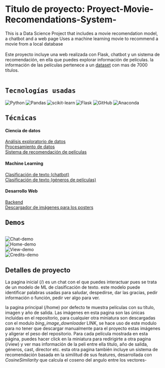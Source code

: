 <h1> Titulo de proyecto: Proyect-Movie-Recomendations-System- </h1>
This is a Data Science Project that includes a movie recomendation model, a chatbot and a web page
Uses a machine learning movie to recommend a movie from a local database <br> <br> 
Este proyecto incluye una web realizada con Flask, chatbot y un sistema de recomendación, en ella que puedes explorar información de películas. la información de las películas pertenece a un <a href="https://www.kaggle.com/datasets/shivamb/netflix-shows">dataset</a> con mas de 7000 títulos.
<br></br>

<samp>
  <h2>
    Tecnologías usadas
  </h2>
</samp>

![Python](https://img.shields.io/badge/python-3670A0?style=for-the-badge&logo=python&logoColor=ffdd54) ![Pandas](https://img.shields.io/badge/pandas-%23150458.svg?style=for-the-badge&logo=pandas&logoColor=white) ![scikit-learn](https://img.shields.io/badge/scikit--learn-%23F7931E.svg?style=for-the-badge&logo=scikit-learn&logoColor=white) ![Flask](	https://img.shields.io/badge/Flask-000000?style=for-the-badge&logo=flask&logoColor=white) ![GitHub](https://img.shields.io/badge/github-%23121011.svg?style=for-the-badge&logo=github&logoColor=white) ![Anaconda](https://img.shields.io/badge/Anaconda-%2344A833.svg?style=for-the-badge&logo=anaconda&logoColor=white)





<samp>
  <h2>
    Técnicas
  </h2>
</samp>
<h4> Ciencia de datos </h4> 
    
<a href="https://github.com/Jossellu/Proyect-Movie-Recomendations-System-/blob/main/recomendation_model/notebooks/EDA_1.ipynb">
Análisis exploratorio de datos </a> <br>   
<a href="https://github.com/Jossellu/Proyect-Movie-Recomendations-System-/blob/main/recomendation_model/notebooks/proccesing_data_2.ipynb">
Procesamiento de datos </a> <br>    
<a href="https://github.com/Jossellu/Proyect-Movie-Recomendations-System-/blob/main/recomendation_model/notebooks/generating_recom_sys_3.ipynb">
Sistema de recomendación de películas </a>    
   

<h4> Machine Learning </h4>

<a href="https://github.com/Jossellu/Proyect-Movie-Recomendations-System-/blob/main/chat/notebooks/Model1.ipynb">
Clasificación de texto (chatbot) </a> <br>  
<a href="https://github.com/Jossellu/Proyect-Movie-Recomendations-System-/blob/main/chat/notebooks/creating_statmens_for_model.ipynb">
Clasificación de texto (géneros de películas) </a> 

<h4> Desarrollo Web </h4>
<a href="https://github.com/Jossellu/Proyect-Movie-Recomendations-System-/blob/main/chat/notebooks/creating_statmens_for_model.ipynb">
Backend </a> <br>
 <a href="https://github.com/Jossellu/Proyect-Movie-Recomendations-System-/blob/main/chat/notebooks/Model1.ipynb">
Descargador de imágenes para los posters</a> <br>  


<samp>
  <h2>
    Demos
  </h2>
</samp>
<img source="Proyect-Movie-Recomendations-System-/demos/gift-chat.gif"> </img>

![Chat-demo](/Proyect-Movie-Recomendations-System-/demos/gift-chat.gif) <br>
![Home-demo](/Proyect-Movie-Recomendations-System-/demos/gift-demo-home.gif) <br>
![View-demo](/Proyect-Movie-Recomendations-System-/demos/gift-demo-view.gif) <br>
![Credits-demo](Proyect-Movie-Recomendations-System-/demos/gift-credits.gif)
<samp>
  <h2>
    Detalles de proyecto
  </h2>
</samp>
    <p>
        
La pagina inicial (/) es un chat con el que puedes interactuar pues se trata de un modelo de ML de clasificación de texto. este modelo puede identificar palabras usadas para saludar, despedirse, dar las gracias, pedir información o función, pedir ver algo para ver. 

la pagina principal (/home) por defecto te muestra películas con su título, imagen y año de salida. Las imágenes en esta pagina son las únicas incluidas en el repositorio, para cualquier otra miniatura son descargadas con el modulo *bing_image_downloader* LINK, se hace uso de este modulo para no tener que descargar manualmente para el proyecto estas imágenes y  aligerar el peso del repositorio.
Para cada película mostrada en esta página, puedes hacer click en la miniatura para redirigirte a otra pagina (/view) y ver mas información de la peli entre ella titulo, año de salida, géneros, cast, director etc. esta otra pagina también incluye un sistema de recomendación basada en la similitud de sus features, desarrollada con *CosineSimilarity* que calcula el coseno del angulo entre los vectores- 
    </p>